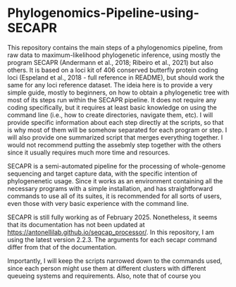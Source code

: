 # Phylogenomics-Pipeline-using-SECAPR
This repository contains the main steps of a phylogenomics pipeline, from raw data to maximum-likelihood phylogenetic inference, using mostly the program SECAPR (Andermann et al., 2018; Ribeiro et al., 2021) but also others. It is based on a loci kit of 406 conserved butterfly protein coding loci (Espeland et al., 2018 - full reference in README), but should work the same for any loci reference dataset.
The ideia here is to provide a very simple guide, mostly to beginners, on how to obtain a phylogenetic tree with most of its steps run within the SECAPR pipeline. It does not require any coding specifically, but it requires at least basic knowledge on using the command line (i.e., how to create directories, navigate them, etc). I will provide specific information about each step directly at the scripts, so that is why most of them will be somehow separated for each program or step. I will also provide one summarized script that merges everything together. I would not recommend putting the assebmly step together with the others since it usually requires much more time and resources.

SECAPR is a semi-automated pipeline for the processing of whole-genome sequencing and target capture data, with the specific intention of phylogenenetic usage. Since it works as an environment containing all the necessary programs with a simple installation, and has straightforward commands to use all of its suites, it is recommended for all sorts of users, even those with very basic experience with the command line.  

SECAPR is still fully working as of February 2025. Nonetheless, it seems that its documentation has not been updated at https://antonellilab.github.io/seqcap_processor/. In this repository, I am using the latest version 2.2.3. The arguments for each secapr command differ from that of the documentation.

Importantly, I will keep the scripts narrowed down to the commands used, since each person might use them at different clusters with different queueing systems and requirements. 
Also, note that of course you







